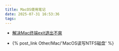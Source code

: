 ```yaml
---
title: MacOS使用笔记
date: 2025-07-31 16:53:36
tags:
---
```


- [解决Mac终端exit退出不爽](https://blog.csdn.net/u010164190/article/details/60772827)

- {% post_link Other/Mac/'MacOS读写NTFS磁盘' %}

